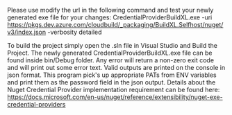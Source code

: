 Please use modify the url in the following command and test your newly generated exe file for your changes:
CredentialProviderBuildXL.exe -uri https://pkgs.dev.azure.com/cloudbuild/_packaging/BuildXL.Selfhost/nuget/v3/index.json -verbosity detailed

To build the project simply open the .sln file in Visual Studio and Build the Project. 
The newly generated CredentialProviderBuildXL.exe file can be found inside bin/Debug folder.
Any error will return a non-zero exit code and will print out some error text.
Valid outputs are printed on the console in json format. 
This program pick's up appropriate PATs from ENV variables and print them as the password field in the json output.
Details about the Nuget Credential Provider implementation requirement can be found here: https://docs.microsoft.com/en-us/nuget/reference/extensibility/nuget-exe-credential-providers